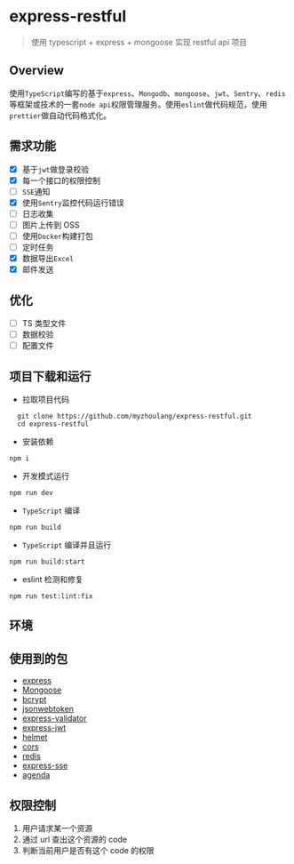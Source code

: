 # express-restful

> 使用 typescript + express + mongoose 实现 restful api 项目

## Overview

使用`TypeScript`编写的基于`express`、`Mongodb`、`mongoose`、`jwt`、`Sentry`、`redis`等框架或技术的一套`node api`权限管理服务。使用`eslint`做代码规范，使用`prettier`做自动代码格式化。

## 需求功能

- [x] 基于`jwt`做登录校验
- [x] 每一个接口的权限控制
- [ ] `SSE`通知
- [x] 使用`Sentry`监控代码运行错误
- [ ] 日志收集
- [ ] 图片上传到 OSS
- [ ] 使用`Docker`构建打包
- [ ] 定时任务
- [x] 数据导出`Excel`
- [x] 邮件发送

## 优化

- [ ] TS 类型文件
- [ ] 数据校验
- [ ] 配置文件

## 项目下载和运行

- 拉取项目代码

```shell
  git clone https://github.com/myzhoulang/express-restful.git
  cd express-restful
```

- 安装依赖

```shell
npm i
```

- 开发模式运行

```shell
npm run dev
```

- `TypeScript` 编译

```shell
npm run build
```

- `TypeScript` 编译并且运行

```shell
npm run build:start
```

- eslint 检测和修复

```shell
npm run test:lint:fix
```

## 环境

## 使用到的包

- [express](https://www.npmjs.com/package/express)
- [Mongoose](https://www.npmjs.com/package/mongoose)
- [bcrypt](https://www.npmjs.com/package/bcrypt)
- [jsonwebtoken](https://www.npmjs.com/package/jsonwebtoken)
- [express-validator](https://www.npmjs.com/package/express-validator)
- [express-jwt](https://www.npmjs.com/package/express-jwt)
- [helmet](https://www.npmjs.com/package/helmet)
- [cors](https://www.npmjs.com/package/cors)
- [redis](https://www.npmjs.com/package/redis)
- [express-sse](https://www.npmjs.com/package/express-sse)
- [agenda](https://www.npmjs.com/package/agenda)

## 权限控制

1. 用户请求某一个资源
2. 通过 url 查出这个资源的 code
3. 判断当前用户是否有这个 code 的权限

